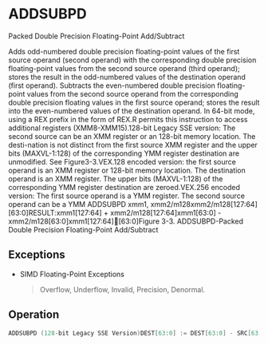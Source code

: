 # ADDSUBPD

Packed Double Precision Floating-Point Add/Subtract

Adds odd-numbered double precision floating-point values of the first source operand (second operand) with the corresponding double precision floating-point values from the second source operand (third operand); stores the result in the odd-numbered values of the destination operand (first operand).
Subtracts the even-numbered double precision floating-point values from the second source operand from the corresponding double precision floating values in the first source operand; stores the result into the even-numbered values of the destination operand.
In 64-bit mode, using a REX prefix in the form of REX.R permits this instruction to access additional registers (XMM8-XMM15).128-bit Legacy SSE version: The second source can be an XMM register or an 128-bit memory location.
The desti-nation is not distinct from the first source XMM register and the upper bits (MAXVL-1:128) of the corresponding YMM register destination are unmodified.
See Figure3-3.VEX.128 encoded version: the first source operand is an XMM register or 128-bit memory location.
The destination operand is an XMM register.
The upper bits (MAXVL-1:128) of the corresponding YMM register destination are zeroed.VEX.256 encoded version: The first source operand is a YMM register.
The second source operand can be a YMM ADDSUBPD xmm1, xmm2/m128xmm2/m128[127:64][63:0]RESULT:xmm1[127:64] + xmm2/m128[127:64]xmm1[63:0] - xmm2/m128[63:0]xmm1[127:64][63:0]Figure 3-3.
 ADDSUBPD-Packed Double Precision Floating-Point Add/Subtract

## Exceptions

- SIMD Floating-Point Exceptions
  > Overflow, Underflow, Invalid, Precision, Denormal.

## Operation

```C
ADDSUBPD (128-bit Legacy SSE Version)DEST[63:0] := DEST[63:0] - SRC[63:0]DEST[127:64] := DEST[127:64] + SRC[127:64]DEST[MAXVL-1:128] (Unmodified)VADDSUBPD (VEX.128 Encoded Version)DEST[63:0] := SRC1[63:0] - SRC2[63:0]DEST[127:64] := SRC1[127:64] + SRC2[127:64]DEST[MAXVL-1:128] := 0VADDSUBPD (VEX.256 Encoded Version)DEST[63:0] := SRC1[63:0] - SRC2[63:0]DEST[127:64] := SRC1[127:64] + SRC2[127:64]DEST[191:128] := SRC1[191:128] - SRC2[191:128]DEST[255:192] := SRC1[255:192] + SRC2[255:192]Intel C/C++ Compiler Intrinsic EquivalentADDSUBPD __m128d _mm_addsub_pd(__m128d a, __m128d b)VADDSUBPD __m256d _mm256_addsub_pd (__m256d a, __m256d b)ExceptionsWhen the source operand is a memory operand, it must be aligned on a 16-byte boundary or a general-protection exception (#GP) will be generated.
```
